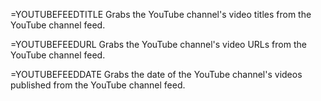 =YOUTUBEFEEDTITLE
Grabs the YouTube channel's video titles from the YouTube channel feed.

=YOUTUBEFEEDURL
Grabs the YouTube channel's video URLs from the YouTube channel feed.

=YOUTUBEFEEDDATE
Grabs the date of the YouTube channel's videos published from the YouTube channel feed.
